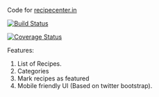 Code for [recipecenter.in](http://recipecenter.in/)

[![Build Status](https://travis-ci.org/agiliq/recipecenter.png?branch=master)](https://travis-ci.org/agiliq/recipecenter)


[![Coverage Status](https://coveralls.io/agiliq/recipecenter/badge.png?branch=master)](https://coveralls.io/r/agiliq/recipecenter?branch=master)

Features:

1. List of Recipes.
2. Categories
3. Mark recipes as featured
4. Mobile friendly UI (Based on twitter bootstrap).
